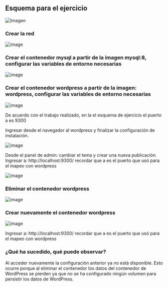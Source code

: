 ## Esquema para el ejercicio
![Imagen](img/esquema-ejercicio5.PNG)

### Crear la red

![image](https://github.com/user-attachments/assets/aa2cbc52-5f29-4fcc-a935-dcf6d64fe2cf)

### Crear el contenedor mysql a partir de la imagen mysql:8, configurar las variables de entorno necesarias

![image](https://github.com/user-attachments/assets/1ea8269f-4fee-49d9-823e-2d7e450c77ec)

### Crear el contenedor wordpress a partir de la imagen: wordpress, configurar las variables de entorno necesarias

![image](https://github.com/user-attachments/assets/e3c44c1e-4220-4a70-ae13-b885d811ec79)

De acuerdo con el trabajo realizado, en la el esquema de ejercicio el puerto a es 9300

Ingresar desde el navegador al wordpress y finalizar la configuración de instalación.

![image](https://github.com/user-attachments/assets/4aaa62dc-5a96-4609-9be5-65f0a58df097)

Desde el panel de admin: cambiar el tema y crear una nueva publicación.
Ingresar a: http://localhost:9300/ 
recordar que a es el puerto que usó para el mapeo con wordpress

![image](https://github.com/user-attachments/assets/f2dffe58-e719-4632-bce7-61984070ac55)

### Eliminar el contenedor wordpress

![image](https://github.com/user-attachments/assets/b004ea82-53fe-4f13-941e-f493efdac725)

### Crear nuevamente el contenedor wordpress

![image](https://github.com/user-attachments/assets/d860abbd-f068-4cfa-8b14-b61a443b5a0a)

Ingresar a: http://localhost:9300/ 
recordar que a es el puerto que usó para el mapeo con wordpress

### ¿Qué ha sucedido, qué puede observar?
Al acceder nuevamente la configuración anterior ya no está disponible. Esto ocurre porque al eliminar el contenedor los datos del contenedor de WordPress se pierden ya que no se ha configurado ningún volumen para persistir los datos de WordPress.




